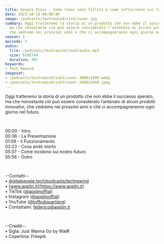 ```yaml
---
title: Google Glass - Come (non) sono falliti e come influiranno sul futuro
date: 2023-10-15 08:00:00
image: /podcasts/techrewind/s1e3/cover.jpg
summary: Oggi tratteremo la storia di un prodotto che non ebbe il successo sperato,
  ma che nonostante ciò può essere considerato l’antenato di alcuni prodotti innovativi,
  che vedremo nei prossimi anni e che ci accompagneranno ogni giorno nel futuro.
season: 1
episode: 3
audio:
  file: /podcasts/techrewind/s1e3/audio.mp3
  size: 6195744
  duration: 387
keywords:
- Tech Rewind
imageset:
- /podcasts/techrewind/s1e3/cover.1000x1000.webp
- /podcasts/techrewind/s1e3/cover.2400x2400.jpeg
---
```


Oggi tratteremo la storia di un prodotto che non ebbe il successo sperato, ma che nonostante ciò può essere considerato l’antenato di alcuni prodotti innovativi, che vedremo nei prossimi anni e che ci accompagneranno ogni giorno nel futuro.

<br>

00:00 - Intro<br>
00:36 - La Presentazione<br>
01:09 - Il Funzionamento<br>
03:23 - Cosa andò storto<br>
05:07 - Come incidono sul nostro futuro<br>
05:56 - Outro<br>

<br>

--Contatti--<br>
• [digitalpeople.tech/podcasts/techrewind](https://w3id.org/digitalpeople/podcasts/techrewind)<br>
• [www.applin.it](https://www.applin.it)<br>
• TikTok ([@applinoffial](https://www.tiktok.com/@applinofficial))<br>
• Instagram ([@applinoffial](https://www.instagram.com/applinofficia))<br>
• YouTube ([@toffodiquartiere](https://www.youtube.com/@toffodiquartiere))<br>
• Contattami: [federico@applin.it](mailto:federico@applin.it)

<br>

--Crediti--<br>
• Sigla: Just Wanna Go by WatR<br>
• Copertina: Freepik